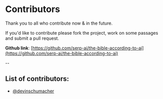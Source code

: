 # Contributors

Thank you to all who contribute now & in the future.&#x20;

If you'd like to contribute please fork the project, work on some passages and submit a pull request.

**Github link**: [https://github.com/serp-ai/the-bible-according-to-ai](https://github.com/serp-ai/the-bible-according-to-ai)

\--

## List of contributors:

* [@devinschumacher](https://devinschumacher.com/)
